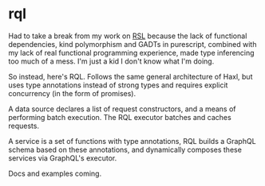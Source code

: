 # rql

Had to take a break from my work on [RSL](https://github.com/jqyu/RSL) because the lack of functional dependencies, kind polymorphism and GADTs in purescript, combined with my lack of real functional programming experience, made type inferencing too much of a mess. I'm just a kid I don't know what I'm doing.

So instead, here's RQL. Follows the same general architecture of Haxl, but uses type annotations instead of strong types and requires explicit concurrency (in the form of promises).

A data source declares a list of request constructors, and a means of performing batch execution. The RQL executor batches and caches requests.

A service is a set of functions with type annotations, RQL builds a GraphQL schema based on these annotations, and dynamically composes these services via GraphQL's executor.

Docs and examples coming.
